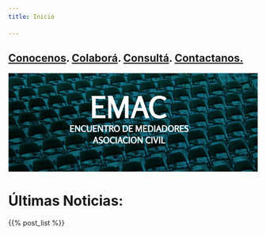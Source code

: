 ```yaml
---
title: Inicio

---
```

## [**Conocenos**](/quienes-somos/).                    [**Colaborá**](/colabora/).       [**Consultá**](/jurisprudencia/). [**Contactanos.**](/contacto/)

![](/images/uploads/portada-facebook-1.png)

# Últimas Noticias:

{{% post_list %}}
